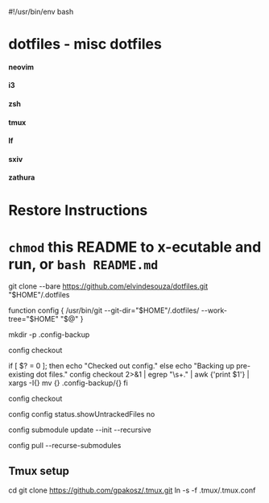 #!/usr/bin/env bash

# dotfiles - misc dotfiles

#### neovim

#### i3

#### zsh

#### tmux

#### lf

#### sxiv

#### zathura

# Restore Instructions

# `chmod` this README to x-ecutable and run, or `bash README.md`

git clone --bare https://github.com/elvindesouza/dotfiles.git "$HOME"/.dotfiles

function config {
	/usr/bin/git --git-dir="$HOME"/.dotfiles/ --work-tree="$HOME" "$@"
}

mkdir -p .config-backup

config checkout

if [ $? = 0 ]; then
    echo "Checked out config."
else
    echo "Backing up pre-existing dot files."
    config checkout 2>&1 | egrep "\s+\." | awk {'print $1'} | xargs -I{} mv {} .config-backup/{}
fi

config checkout

config config status.showUntrackedFiles no

config submodule update --init --recursive

config pull --recurse-submodules

## Tmux setup
cd
git clone https://github.com/gpakosz/.tmux.git
ln -s -f .tmux/.tmux.conf
